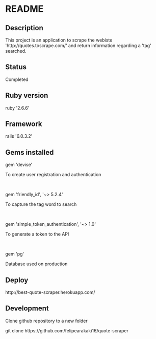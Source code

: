 # README

<h2>Description</h2>
<p>This project is an application to scrape the webiste 'http://quotes.toscrape.com/' and return information regarding a 'tag' searched.</p>

<h2>Status</h2>
<p>Completed</p>

<h2>Ruby version</h2>
<p>ruby '2.6.6'</p>

<h2>Framework</h2>
<p>rails '6.0.3.2'</p>

<h2>Gems installed</h2>
<p>gem 'devise'</p>
<p>To create user registration and authentication</p>
<br>
<p>gem 'friendly_id', '~> 5.2.4'</p>
<p>To capture the tag word to search</p>
<br>
<p>gem 'simple_token_authentication', '~> 1.0'</p>
<p>To generate a token to the API</p>
<br>
<p>gem 'pg'</p>
<p>Database used on production</p>

<h2>Deploy</h2>
<p>http://best-quote-scraper.herokuapp.com/</p>

<h2>Development</h2>
<p>Clone github repository to a new folder</p>
<p>git clone https://github.com/felipearakaki16/quote-scraper</p>


